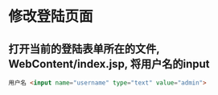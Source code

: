 # 修改登陆页面

## 打开当前的登陆表单所在的文件, WebContent/index.jsp, 将用户名的input

```html
用户名 <input name="username" type="text" value="admin">
```